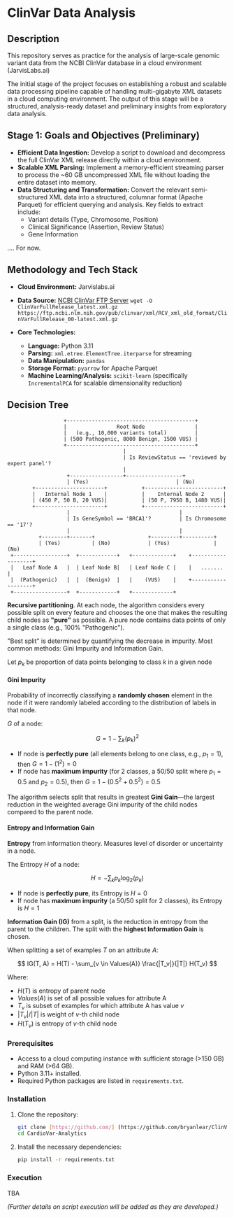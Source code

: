 # ClinVar Data Analysis

## Description

This repository serves as practice for the analysis of large-scale genomic variant data from the NCBI ClinVar database in a cloud environment (JarvisLabs.ai)

The initial stage of the project focuses on establishing a robust and scalable data processing pipeline capable of handling multi-gigabyte XML datasets in a cloud computing environment. The output of this stage will be a structured, analysis-ready dataset and preliminary insights from exploratory data analysis.

## Stage 1: Goals and Objectives (Preliminary)

-   **Efficient Data Ingestion:** Develop a script to download and decompress the full ClinVar XML release directly within a cloud environment.
-   **Scalable XML Parsing:** Implement a memory-efficient streaming parser to process the ~60 GB uncompressed XML file without loading the entire dataset into memory.
-   **Data Structuring and Transformation:** Convert the relevant semi-structured XML data into a structured, columnar format (Apache Parquet) for efficient querying and analysis. Key fields to extract include:
    -   Variant details (Type, Chromosome, Position)
    -   Clinical Significance (Assertion, Review Status)
    -   Gene Information


.... For now.


## Methodology and Tech Stack

-   **Cloud Environment:** Jarvislabs.ai
-   **Data Source:** [NCBI ClinVar FTP Server](https://ftp.ncbi.nlm.nih.gov/pub/clinvar/xml/)
```wget -O ClinVarFullRelease_latest.xml.gz https://ftp.ncbi.nlm.nih.gov/pub/clinvar/xml/RCV_xml_old_format/ClinVarFullRelease_00-latest.xml.gz```

-   **Core Technologies:**
    -   **Language:** Python 3.11
    -   **Parsing:** `xml.etree.ElementTree.iterparse` for streaming
    -   **Data Manipulation:** `pandas`
    -   **Storage Format:** `pyarrow` for Apache Parquet
    -   **Machine Learning/Analysis:** `scikit-learn` (specifically `IncrementalPCA` for scalable dimensionality reduction)


## Decision Tree

                      +-----------------------------------------+
                      |                Root Node                |
                      |   (e.g., 10,000 variants total)         |
                      | (500 Pathogenic, 8000 Benign, 1500 VUS) |
                      +-----------------------------------------+
                                         |
                                         | Is ReviewStatus == 'reviewed by expert panel'?
                                         |
                       +-----------------+------------------+
                       | (Yes)                            | (No)
            +----------------------+           +-------------------------+
            |   Internal Node 1    |           |    Internal Node 2      |
            | (450 P, 50 B, 20 VUS)|           | (50 P, 7950 B, 1480 VUS)|
            +----------------------+           +-------------------------+
                       |                                   |
                       | Is GeneSymbol == 'BRCA1'?         | Is Chromosome == '17'?
                       |                                   |
              +--------+-------+                 +---------+----------+
              | (Yes)          | (No)            | (Yes)              | (No)
     +-----------------+  +------------+   +-------------+    +-------------------+
     |   Leaf Node A   |  | Leaf Node B|   | Leaf Node C |    |   .......         |
     |  (Pathogenic)   |  |  (Benign)  |   |    (VUS)    |    +-------------------+
     +-----------------+  +------------+   +-------------+




 **Recursive partitioning**. At each node, the algorithm considers every possible split on every feature and chooses the one that makes the resulting child nodes as **"pure"** as possible. A pure node contains data points of only a single class (e.g., 100% "Pathogenic").

"Best split" is determined by quantifying the decrease in impurity. Most common methods: Gini Impurity and Information Gain.

Let $p_k$ be proportion of data points belonging to class $k$ in a given node

#### Gini Impurity

Probability of incorrectly classifying a **randomly chosen** element in the node if it were randomly labeled according to the distribution of labels in that node.

 $G$ of a node:

$$ G = 1 - \sum_{k} (p_k)^2 $$

* If node is **perfectly pure** (all elements belong to one class, e.g., $p_1 = 1$), then $G = 1 - (1^2) = 0$
* If node has **maximum impurity** (for 2 classes, a 50/50 split where $p_1 = 0.5$ and $p_2 = 0.5$), then $G = 1 - (0.5^2 + 0.5^2) = 0.5$

The algorithm selects split that results in greatest **Gini Gain**—the largest reduction in the weighted average Gini impurity of the child nodes compared to the parent node.

#### Entropy and Information Gain

 **Entropy** from information theory. Measures level of disorder or uncertainty in a node.

The Entropy $H$ of a node:

$$ H = - \sum_{k} p_k \log_{2}(p_k) $$

* If node is **perfectly pure**, its Entropy is $H=0$
* If node has **maximum impurity** (a 50/50 split for 2 classes), its Entropy is $H=1$

**Information Gain (IG)** from a split, is the reduction in entropy from the parent to the children. The split with the **highest Information Gain** is chosen.

When splitting a set of examples $T$ on an attribute $A$:

$$ IG(T, A) = H(T) - \sum_{v \in Values(A)} \frac{|T_v|}{|T|} H(T_v) $$

Where:
* $H(T)$ is entropy of parent node
* $Values(A)$ is set of all possible values for attribute A
* $T_v$ is subset of examples for which attribute A has value $v$
* $|T_v| / |T|$ is weight of $v$-th child node
* $H(T_v)$ is entropy of $v$-th child node

### Prerequisites

-   Access to a cloud computing instance with sufficient storage (>150 GB) and RAM (>64 GB).
-   Python 3.11+ installed.
-   Required Python packages are listed in `requirements.txt`.

### Installation

1.  Clone the repository:
    ```bash
    git clone [https://github.com/] (https://github.com/bryanlear/ClinVar.git)
    cd CardioVar-Analytics
    ```

2.  Install the necessary dependencies:
    ```bash
    pip install -r requirements.txt
    ```

### Execution

TBA

*(Further details on script execution will be added as they are developed.)*


